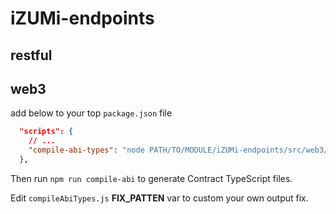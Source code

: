 # iZUMi-endpoints

## restful

## web3

add below to your top `package.json` file

```json
  "scripts": {
    // ...
    "compile-abi-types": "node PATH/TO/MODULE/iZUMi-endpoints/src/web3/compileAbiTypes.js"
  },
```

Then run `npm run compile-abi` to generate Contract TypeScript files.

Edit `compileAbiTypes.js` **FIX_PATTEN** var to custom your own output fix.
